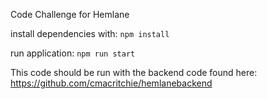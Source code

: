 Code Challenge for Hemlane

install dependencies with:
`npm install`

run application:
`npm run start`

This code should be run with the backend code found here: https://github.com/cmacritchie/hemlanebackend